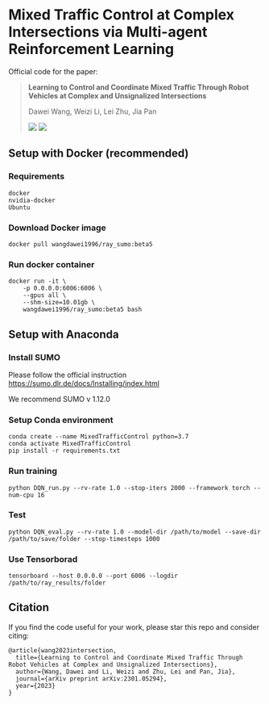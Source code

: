 # Mixed Traffic Control at Complex Intersections via Multi-agent Reinforcement Learning
Official code for the paper:

> **Learning to Control and Coordinate Mixed Traffic Through Robot Vehicles at Complex and Unsignalized Intersections**
>
> Dawei Wang, Weizi Li, Lei Zhu, Jia Pan
>
> <a href='https://arxiv.org/abs/2301.05294'><img src='https://img.shields.io/badge/arXiv-2301.05294-red'></a> <a href='https://sites.google.com/view/mixedtrafficcontrol/'><img src='https://img.shields.io/badge/Project-Video-Green'></a>


## Setup with Docker (recommended)
### Requirements
    docker
    nvidia-docker
    Ubuntu

### Download Docker image
    docker pull wangdawei1996/ray_sumo:beta5

### Run docker container
    docker run -it \
        -p 0.0.0.0:6006:6006 \
        --gpus all \
        --shm-size=10.01gb \
        wangdawei1996/ray_sumo:beta5 bash

## Setup with Anaconda
### Install SUMO
Please follow the official instruction https://sumo.dlr.de/docs/Installing/index.html

We recommend SUMO v 1.12.0

### Setup Conda environment
    conda create --name MixedTrafficControl python=3.7
    conda activate MixedTrafficControl
    pip install -r requirements.txt

### Run training
    python DQN_run.py --rv-rate 1.0 --stop-iters 2000 --framework torch --num-cpu 16


### Test
    python DQN_eval.py --rv-rate 1.0 --model-dir /path/to/model --save-dir /path/to/save/folder --stop-timesteps 1000

### Use Tensorborad
    tensorboard --host 0.0.0.0 --port 6006 --logdir /path/to/ray_results/folder




## **Citation**

If you find the code useful for your work, please star this repo and consider citing:

```
@article{wang2023intersection,
  title={Learning to Control and Coordinate Mixed Traffic Through Robot Vehicles at Complex and Unsignalized Intersections},
  author={Wang, Dawei and Li, Weizi and Zhu, Lei and Pan, Jia},
  journal={arXiv preprint arXiv:2301.05294},
  year={2023}
}
```

